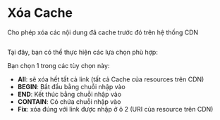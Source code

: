 # Xóa Cache

Cho phép xóa các nội dung đã cache trước đó trên hệ thống CDN

&#x20;  &#x20;

<figure><img src="https://docs.vngcloud.vn/download/attachments/36045585/image2021-11-17_15-16-58.png?version=1&#x26;modificationDate=1637137018000&#x26;api=v2" alt=""><figcaption></figcaption></figure>

Tại đây, bạn có thể thực hiện các lựa chọn phù hợp:

Bạn chọn 1 trong các tùy chọn này:

* **All**: sẽ xóa hết tất cả link (tất cả Cache của resources trên CDN)
* **BEGIN**: Bắt đầu bằng chuỗi nhập vào
* **END**: Kết thúc bằng chuỗi nhập vào
* **CONTAIN**: Có chứa chuỗi nhập vào
* **Fix**: xóa đúng với link được nhập ở ô 2 (URI của resource trên CDN)
